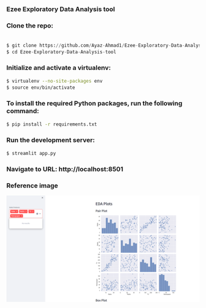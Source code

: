 ### Ezee Exploratory Data Analysis tool

### Clone the repo:
```python

$ git clone https://github.com/Ayaz-Ahmad1/Ezee-Exploratory-Data-Analysis-tool.git
$ cd Ezee-Exploratory-Data-Analysis-tool

```
### Initialize and activate a virtualenv:
```bash
$ virtualenv --no-site-packages env
$ source env/bin/activate
```
### To install the required Python packages, run the following command:
   ```bash
$ pip install -r requirements.txt
```
### Run the development server:
   ```bash
$ streamlit app.py
```
### Navigate to URL: http://localhost:8501

### Reference image
![Pair Plot](image.png)

